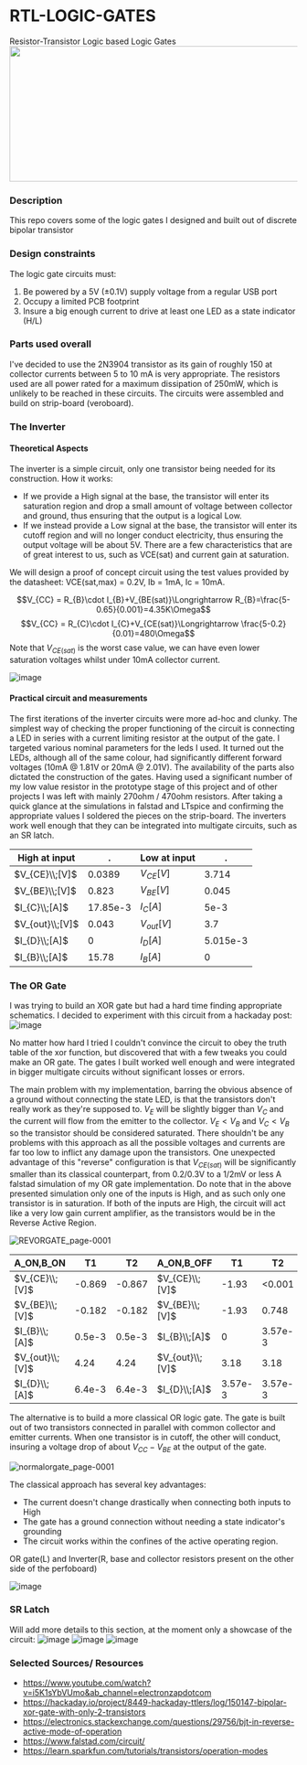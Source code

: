 # RTL-LOGIC-GATES
Resistor-Transistor Logic based Logic Gates
<br>
<img src="https://github.com/Riggstadt/RTL-LOGIC-GATES/assets/127757267/7183b134-2871-4428-9390-fb283c6794d8" width="512" height="237" />

### Description
This repo covers some of the logic gates I designed and built out of discrete bipolar transistor

### Design constraints
The logic gate circuits must:
1.  Be powered by a 5V (±0.1V) supply voltage from a regular USB port
2.  Occupy a limited PCB footprint
3.  Insure a big enough current to drive at least one LED as a state indicator (H/L)

### Parts used overall
I've decided to use the 2N3904 transistor as its gain of roughly 150 at collector currents between 5 to 10 mA is very appropriate. The resistors used are all power rated for a maximum dissipation of 250mW, which is unlikely to be reached in these circuits. The circuits were assembled and build on strip-board (veroboard).

### The Inverter
#### Theoretical Aspects
The inverter is a simple circuit, only one transistor being needed for its construction.
How it works:
* If we provide a High signal at the base, the transistor will enter its saturation region and drop a small amount of voltage between collector and ground, thus ensuring that the output is a logical Low.
* If we instead provide a Low signal at the base, the transistor will enter its cutoff region and will no longer conduct electricity, thus ensuring the output voltage will be about 5V.
There are a few characteristics that are of great interest to us, such as VCE(sat) and current gain at saturation.

We will design a proof of concept circuit using the test values provided by the datasheet: VCE(sat,max) = 0.2V, Ib = 1mA, Ic = 10mA.


$$V_{CC} = R_{B}\cdot I_{B}+V_{BE(sat)}\Longrightarrow R_{B}=\frac{5-0.65}{0.001}=4.35K\Omega$$
$$V_{CC} = R_{C}\cdot I_{C}+V_{CE(sat)}\Longrightarrow \frac{5-0.2}{0.01}=480\Omega$$
Note that $V_{CE(sat)}$ is the worst case value, we can have even lower saturation voltages whilst under 10mA collector current.

![image](https://github.com/Riggstadt/RTL-LOGIC-GATES/assets/127757267/cc738bed-8c1f-4d4b-b39c-a31204025a64)







#### Practical circuit and measurements
The first iterations of the inverter circuits were more ad-hoc and clunky. The simplest way of checking the proper functioning of the circuit is connecting a LED in series with a current limiting resistor at the output of the gate. I targeted various nominal parameters for the leds I used. It turned out the LEDs, although all of the same colour, had significantly different forward voltages (10mA @ 1.81V or 20mA @ 2.01V). The availability of the parts also dictated the construction of the gates. Having used a significant number of my low value resistor in the prototype stage of this project and of other projects I was left with mainly 270ohm / 470ohm resistors.
After taking a quick glance at the simulations in falstad and LTspice and confirming the appropriate values I soldered the pieces on the strip-board.
The inverters work well enough that they can be integrated into multigate circuits, such as an SR latch.

| High at input  | . | Low at input | . |
| ------------- |---| ------------- |---|
| $V_{CE}\\;[V]$ |0.0389|$V_{CE}[V]$|3.714|
| $V_{BE}\\;[V]$ |0.823|$V_{BE}[V]$|0.045|
| $I_{C}\\;[A]$ |17.85e-3|$I_{C}[A]$|5e-3|
| $V_{out}\\;[V]$ |0.043|$V_{out}[V]$|3.7|
| $I_{D}\\;[A]$ |0|$I_{D}[A]$|5.015e-3|
| $I_{B}\\;[A]$ |15.78|$I_{B}[A]$|0|

### The OR Gate
I was trying to build an XOR gate but had a hard time finding appropriate schematics. I decided to experiment with this circuit from a hackaday post:
![image](https://github.com/Riggstadt/RTL-LOGIC-GATES/assets/127757267/c6c808a1-2631-44ab-bb30-d51598bb54e6)


No matter how hard I tried I couldn't convince the circuit to obey the truth table of the xor function, but discovered that with a few tweaks you could make an OR gate. The gates I built worked well enough and were integrated in bigger multigate circuits without significant losses or errors.

The main problem with my implementation, barring the obvious absence of a ground without connecting the state LED, is that the transistors don't really work as they're supposed to. $V_{E}$ will be slightly bigger than $V_{C}$ and the current will flow from the emitter to the collector. $V_{E} < V_{B}$ and $V_{C} < V_{B}$ so the transistor should be considered saturated. There shouldn't be any problems with this approach as all the possible voltages and currents are far too low to inflict any damage upon the transistors. One unexpected advantage of this "reverse" configuration is that $V_{CE(sat)}$ will be significantly smaller than its classical counterpart, from 0.2/0.3V to a 1/2mV or less
A falstad simulation of my OR gate implementation.
Do note that in the above presented simulation only one of the inputs is High, and as such only one transistor is in saturation. If both of the inputs are High, the circuit will act like a very low gain current amplifier, as the transistors would be in the Reverse Active Region.

![REVORGATE_page-0001](https://github.com/Riggstadt/RTL-LOGIC-GATES/assets/127757267/eb60184f-803d-45f3-958c-b32c2baaeb7e)


|A_ON,B_ON|T1|T2|A_ON,B_OFF|T1|T2|
|---|---|---|---|---|---|
| $V_{CE}\\;[V]$ |-0.869|-0.867|$V_{CE}\\;[V]$|-1.93|<0.001|
| $V_{BE}\\;[V]$ |-0.182|-0.182|$V_{BE}\\;[V]$|-1.93|0.748|
| $I_{B}\\;[A]$ |0.5e-3|0.5e-3|$I_{B}\\;[A]$|0|3.57e-3|
| $V_{out}\\;[V]$ |4.24|4.24|$V_{out}\\;[V]$|3.18|3.18|
| $I_{D}\\;[A]$ |6.4e-3|6.4e-3|$I_{D}\\;[A]$|3.57e-3|3.57e-3|

The alternative is to build a more classical OR logic gate. The gate is built out of two transistors connected in parallel with common collector and emitter currents. When one transistor is in cutoff, the other will conduct, insuring a voltage drop of about $V_{CC}-V_{BE}$ at the output of the gate.

![normalorgate_page-0001](https://github.com/Riggstadt/RTL-LOGIC-GATES/assets/127757267/95c2579a-0de8-415b-a0d2-004d624c2215)

The classical approach has several key advantages:
* The current doesn't change drastically when connecting both inputs to High 
* The gate has a ground connection without needing a state indicator's grounding
* The circuit works within the confines of the active operating region.

OR gate(L) and Inverter(R, base and collector resistors present on the other side of the perfoboard)

![image](https://github.com/Riggstadt/RTL-LOGIC-GATES/assets/127757267/5b58683a-2d8f-4dd5-b754-9d018e800d46)

### SR Latch 
Will add more details to this section, at the moment only a showcase of the circuit:
![image](https://github.com/Riggstadt/RTL-LOGIC-GATES/assets/127757267/eb3a23c2-464d-482d-90d0-805675fc6c4a)
![image](https://github.com/Riggstadt/RTL-LOGIC-GATES/assets/127757267/954cb97f-6d02-4f8f-a51e-282af0e29af5)
![image](https://github.com/Riggstadt/RTL-LOGIC-GATES/assets/127757267/ac137065-f500-44ae-ab52-38e582a4bfb5)




### Selected Sources/ Resources
* https://www.youtube.com/watch?v=i5K1sYbVUmo&ab_channel=electronzapdotcom
* https://hackaday.io/project/8449-hackaday-ttlers/log/150147-bipolar-xor-gate-with-only-2-transistors
* https://electronics.stackexchange.com/questions/29756/bjt-in-reverse-active-mode-of-operation
* https://www.falstad.com/circuit/
* https://learn.sparkfun.com/tutorials/transistors/operation-modes
